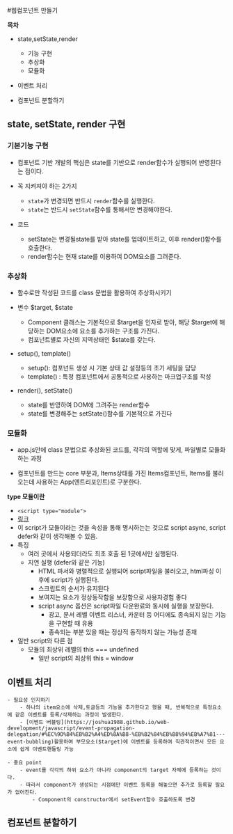 #웹컴포넌트 만들기

**목차**

- state,setState,render

  - 기능 구현
  - 추상화
  - 모듈화

- 이벤트 처리
- 컴포넌트 분할하기

## state, setState, render 구현

### 기본기능 구현

- 컴포넌트 기반 개발의 핵심은 state를 기반으로 render함수가 실행되어 반영된다는 점이다.

- 꼭 지켜져야 하는 2가지
  - `state`가 변경되면 반드시 `render`함수를 실행한다.
  - `state`는 반드시 `setState`함수를 통해서만 변경해야한다.
- 코드
  - setState는 변경될state를 받아 state를 업데이트하고, 이후 render()함수를 호출한다.
  - render함수는 현재 state를 이용하여 DOM요소를 그려준다.

### 추상화

- 함수로만 작성된 코드를 class 문법을 활용하여 추상화시키기

- 변수 $target, $state

  - Component 클래스는 기본적으로 $target을 인자로 받아, 해당 $target에 해당하는 DOM요소에 요소를 추가하는 구조를 가진다.
  - 컴포넌트별로 자신의 지역상태인 $state를 갖는다.

- setup(), template()
  - setup(): 컴포넌트 생성 시 기본 상태 값 설정등의 초기 세팅을 담당
  - template() : 특정 컴포넌트에서 공통적으로 사용하는 마크업구조를 작성
- render(), setState()
  - state를 반영하여 DOM에 그려주는 render함수
  - state를 변경해주는 setState()함수를 기본적으로 가진다

### 모듈화

- app.js안에 class 문법으로 추상화된 코드를, 각각의 역할에 맞게, 파일별로 모듈화하는 과정

- 컴포넌트를 만드는 core 부분과, Items상태를 가진 Items컴포넌트, Items를 불러오는데 사용하는 App(엔트리포인트)로 구분한다.

**type 모듈이란**

- `<script type="module">`
- [링크](https://eyabc.github.io/Doc/dev/core-javascript/%EB%B8%8C%EB%9D%BC%EC%9A%B0%EC%A0%80%20%EB%AA%A8%EB%93%88.html#%EB%8B%A8-%ED%95%9C%EB%B2%88%EB%A7%8C-%ED%8F%89%EA%B0%80%EB%90%A8)
- 이 script가 모듈이라는 것을 속성을 통해 명시하는는 것으로 script async, script defer와 같이 생각해볼 수 있음.
- 특징
  - 여러 곳에서 사용되더라도 최초 호출 된 1곳에서만 실행된다.
  - 지연 실행 (defer와 같은 기능)
    - HTML 파서와 병렬적으로 실행되어 script파일을 불러오고, html파싱 이후에 script가 실행된다.
    - 스크립트의 순서가 유지된다
    - 보여지는 요소가 정상동작함을 보장함으로 사용자경험 좋다
    - script async 옵션은 script파일 다운완료와 동시에 실행을 보장한다.
      - 광고, 문서 레벨 이벤트 리스너, 카운터 등 어디에도 종속되지 않는 기능을 구현할 때 유용
      - 종속되는 부분 있을 때는 정상적 동작하지 않는 가능성 존재
- 일반 script와 다른 점
  - 모듈의 최상위 레벨의 this === undefined
    - 일반 script의 최상위 this = window

## 이벤트 처리

    - 필요성 인지하기
        - 하나의 item요소에 삭제,토글등의 기능을 추가한다고 했을 때, 반복적으로 특정요소에 같은 이벤트를 등록/삭제하는 과정이 발생한다.
        - [이벤트 버블링](https://joshua1988.github.io/web-development/javascript/event-propagation-delegation/#%EC%9D%B4%EB%B2%A4%ED%8A%B8-%EB%B2%84%EB%B8%94%EB%A7%81---event-bubbling)활용하여 부모요소($target)에 이벤트를 등록하여 직관적이면서 모든 요소에 쉽게 이벤트핸들링 가능

    - 중요 point
        - event를 각각의 하위 요소가 아니라 component의 target 자체에 등록하는 것이다.
        - 따라서 component가 생성되는 시점에만 이벤트 등록을 해놓으면 추가로 등록할 필요가 없어진다.
            - Component의 constructor에서 setEvent함수 호출하도록 변경

## 컴포넌트 분할하기
